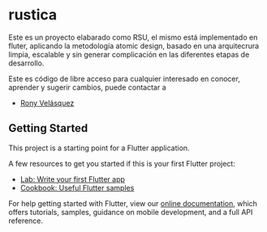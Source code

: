 # rustica

Este es un proyecto elabarado como RSU, el mismo está implementado en fluter, aplicando la metodología atomic design, basado en una arquitecrura limpia, escalable y sin generar complicación en las diferentes etapas de desarrollo.

Este es código de libre acceso para cualquier interesado en conocer, aprender y sugerir cambios, puede contactar a 
- [Rony Velásquez](https://www.ronyvelasquez.com)
## Getting Started

This project is a starting point for a Flutter application.

A few resources to get you started if this is your first Flutter project:

- [Lab: Write your first Flutter app](https://flutter.dev/docs/get-started/codelab)
- [Cookbook: Useful Flutter samples](https://flutter.dev/docs/cookbook)

For help getting started with Flutter, view our
[online documentation](https://flutter.dev/docs), which offers tutorials,
samples, guidance on mobile development, and a full API reference.
